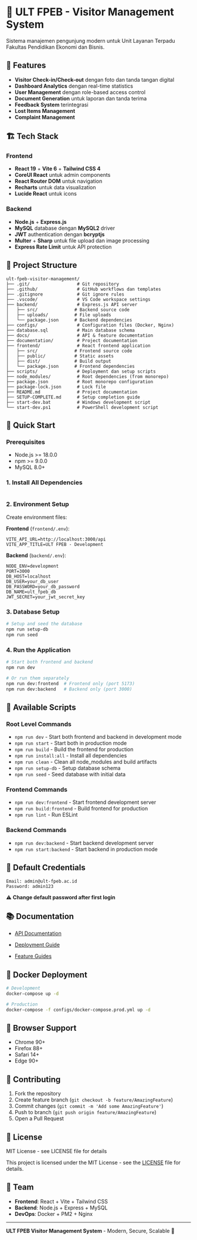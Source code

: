 # 🏫 ULT FPEB - Visitor Management System

Sistema manajemen pengunjung modern untuk Unit Layanan Terpadu Fakultas Pendidikan Ekonomi dan Bisnis.

## 🌟 Features

- **Visitor Check-in/Check-out** dengan foto dan tanda tangan digital
- **Dashboard Analytics** dengan real-time statistics
- **User Management** dengan role-based access control
- **Document Generation** untuk laporan dan tanda terima
- **Feedback System** terintegrasi
- **Lost Items Management**
- **Complaint Management**

## 🏗️ Tech Stack

### Frontend
- **React 19** + **Vite 6** + **Tailwind CSS 4**
- **CoreUI React** untuk admin components
- **React Router DOM** untuk navigation
- **Recharts** untuk data visualization
- **Lucide React** untuk icons

### Backend
- **Node.js** + **Express.js**
- **MySQL** database dengan **MySQL2** driver
- **JWT** authentication dengan **bcryptjs**
- **Multer** + **Sharp** untuk file upload dan image processing
- **Express Rate Limit** untuk API protection

## 📁 Project Structure

```
ult-fpeb-visitor-management/
├── .git/                  # Git repository
├── .github/               # GitHub workflows dan templates  
├── .gitignore             # Git ignore rules
├── .vscode/               # VS Code workspace settings
├── backend/               # Express.js API server
│   ├── src/              # Backend source code
│   ├── uploads/          # File uploads
│   └── package.json      # Backend dependencies
├── configs/               # Configuration files (Docker, Nginx)
├── database.sql           # Main database schema
├── docs/                  # API & feature documentation
├── documentation/         # Project documentation
├── frontend/              # React frontend application
│   ├── src/              # Frontend source code
│   ├── public/           # Static assets
│   ├── dist/             # Build output
│   └── package.json      # Frontend dependencies
├── scripts/               # Deployment dan setup scripts
├── node_modules/          # Root dependencies (from monorepo)
├── package.json           # Root monorepo configuration
├── package-lock.json      # Lock file
├── README.md              # Project documentation
├── SETUP-COMPLETE.md      # Setup completion guide
├── start-dev.bat          # Windows development script
└── start-dev.ps1          # PowerShell development script
```

## 🚀 Quick Start

### Prerequisites
- Node.js >= 18.0.0
- npm >= 9.0.0
- MySQL 8.0+

### 1. Install All Dependencies
```bash
```

### 2. Environment Setup

Create environment files:

**Frontend** (`frontend/.env`):

```env
VITE_API_URL=http://localhost:3000/api
VITE_APP_TITLE=ULT FPEB - Development
```

**Backend** (`backend/.env`):

```env
NODE_ENV=development
PORT=3000
DB_HOST=localhost
DB_USER=your_db_user
DB_PASSWORD=your_db_password
DB_NAME=ult_fpeb_db
JWT_SECRET=your_jwt_secret_key
```

### 3. Database Setup

```bash
# Setup and seed the database
npm run setup-db
npm run seed
```

### 4. Run the Application

```bash
# Start both frontend and backend
npm run dev

# Or run them separately
npm run dev:frontend  # Frontend only (port 5173)
npm run dev:backend   # Backend only (port 3000)
```

## 📜 Available Scripts

### Root Level Commands

- `npm run dev` - Start both frontend and backend in development mode
- `npm run start` - Start both in production mode
- `npm run build` - Build the frontend for production
- `npm run install:all` - Install all dependencies
- `npm run clean` - Clean all node_modules and build artifacts
- `npm run setup-db` - Setup database schema
- `npm run seed` - Seed database with initial data

### Frontend Commands

- `npm run dev:frontend` - Start frontend development server
- `npm run build:frontend` - Build frontend for production
- `npm run lint` - Run ESLint

### Backend Commands

- `npm run dev:backend` - Start backend development server
- `npm run start:backend` - Start backend in production mode

## 🔑 Default Credentials

```
Email: admin@ult-fpeb.ac.id
Password: admin123
```

⚠️ **Change default password after first login**

## 📚 Documentation

- [API Documentation](./docs/)
- [Deployment Guide](./documentation/)

- [Feature Guides](./docs/)

## 🐳 Docker Deployment

```bash
# Development
docker-compose up -d

# Production
docker-compose -f configs/docker-compose.prod.yml up -d
```

## 📱 Browser Support

- Chrome 90+
- Firefox 88+
- Safari 14+
- Edge 90+

## 🤝 Contributing

1. Fork the repository
2. Create feature branch (`git checkout -b feature/AmazingFeature`)
3. Commit changes (`git commit -m 'Add some AmazingFeature'`)
4. Push to branch (`git push origin feature/AmazingFeature`)
5. Open a Pull Request

## 📄 License

MIT License - see LICENSE file for details

This project is licensed under the MIT License - see the [LICENSE](LICENSE) file for details.

## 👥 Team

- **Frontend**: React + Vite + Tailwind CSS
- **Backend**: Node.js + Express + MySQL
- **DevOps**: Docker + PM2 + Nginx

---

**ULT FPEB Visitor Management System** - Modern, Secure, Scalable 🚀
